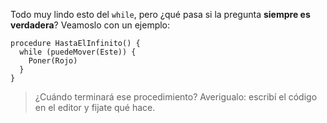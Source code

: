 Todo muy lindo esto del `while`, pero ¿qué pasa si la pregunta **siempre es verdadera**? Veamoslo con un ejemplo:

```gobstones
procedure HastaElInfinito() {
  while (puedeMover(Este)) {
    Poner(Rojo)
  }
}
```

> ¿Cuándo terminará ese procedimiento? Averigualo: escribí el código en el editor y fijate qué hace.